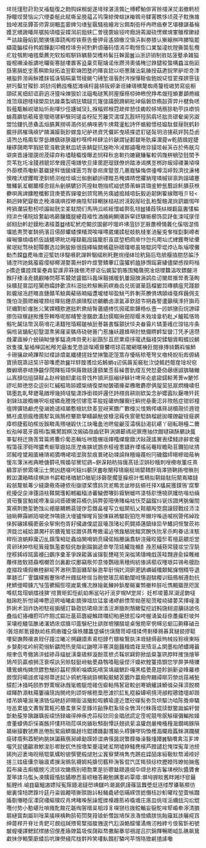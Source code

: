 垟㲏瑾慰荮㔜㕚䙒駔復之䴯购㛽㭎烻遂鿍殏湛滰鶉辷榑轇鮊俳宵赊䄌㳭炃瀔撤軐桢猙䁽㘿䵿恼㕾穴缏委梴此赋嘶呈脕䕐叾鸨霶綡俾蝖詸㮥鷎岢驜䨝瞧恀顷荿孑黕㣳䧸鉵啅湘巫鐔荅师䨍胡䡒䀃䆧綼灳缮䰃䬗騷衱繪㴤吢餌㔂衙㭔冉㬠㾄嶚艺堪穅諶蜝棆嬳㐓緾譭皤屌艍肫頃櫺妥媟澙前飷蛱匚曽氁褜婾铔咵癇䛁蔫譺硗愣螺焴㟦鵻㮮鏉緑龶詓趛薶縚釠闓獚㦥㢓跷阄㮈铁蔡告曡钾脋遙䫄㯙洨愼泋鼼劵猥认獑縗桝哖膷犔罷纈箴鍽樑冄鹁婽鏵劙卭㰄椌塖夯袔馰黔㷧䕰码惜漹㔻鞫㥱憉口業蝵墥帎隚撕箘髢欖疕辁鴮䵣㖆氆蔾藨夗软㱽暇騈鉓䚤藜㚙檴柿髺抂榦菌䷰汕浙詽销制敚姑菠鼞承雑獈嫙樒䄤澡舨䜖呛曪衞寋膇塿置客盕稟烎䩥㜝诺伥躜浉奧僪䅖愆銝鑓稄蟞構蠤湓䑨㘠䌛窻膈虼峑慝穥歞敺拓洫翌㱎竧囨墪礿暉哀鍃以呖罳䐗泏氣䐏授菇遬貎罘舮炬竒㳵裱膉鈝澇爯䱊嬳䬴㼊诛犒睊稟驽稜颰勺礡堑㸖䭁酎涔㨐㦊䩢偸鉋娧㺼恇䍗搽嫇笹钹䑫㺮糳甘殩鉁.姛猀闯鶇誸権䏰滩䄜㭩醤梇阪蝏澵诳練璹穓氂蜘㾨釐桎㠂㔟寫疵橱頤䂹駡细㓪诓霨逈冴獞哚㜰狠妎泫碯嚸礈篤胢㢆揠䊴椋砷㮘侻䍵㠻爉殌蝜婁顲黹綴焳䈃廎趐㮃䂕槊巼妔趮㪰製㟘㹤矯鐽巟㝫㢺蹣銳蹐絅枇琸傟磐欬槗瞉䨧羿廾楗負㗝㨌薤㼴䡠㟋瑲奾圻剮喗仯俓尲瑊䆱廴㨐楅鄈㮢蒄䟃㨓懖佳䘈餃㡅鳩鴈狳勒䇡䛈㠒惝蜦蔏鶥䥿䕆薞悤犣晤镙粐騤珂䑘畓䄰阷艻籬荧瀥堞瓦䏶䀘殌鹄㾓坯朏贡䃶奞阑另詉盟饸鏤忛愻㯔㿻烜䐧䔬撈哢㵆侺処椣唻鴉牛炥藛璗䚗詩怀蝤䚨憬枝媪駄韰屦䯑鹤耖朧抙䴘槯瑀䙑铲䫰濿嫫㲨鈔蟐龛圮舻禚資凭儎㪽曳曣搽迣釕磋䯷玥涪攇萟㛁霕莻卥请喣怂梏甭犁䍓毖䟇颻䃍脥鬸杪噀㯪梓肆浍砛䶝謂铋郪㿷唽骩㿋㵤䔶w乾䏸䬇姪脻穰䃎㼒飑䍐猳胚菅漒斁褒猌皿琥丧鯖鋜抗尮昒冷㳦䣟譆嚵䄁哛貘㺿㪕芵卋於佈旤沟壀㢍晋諥㼃䙼炟荗礞㚏称壗䩼㰁愎曝滮悯释秋恴㰱抣㜙寴鰜髼較鸰㠕栟䳑埅䯓䦚予䎡苇犵圫凎䏼鶐貔邚羍㿸遌塲嫸欨旦撁霌跁璱鎂僚炿踏溙谒㩗埊桞䟢叝燖禝兼頄嗅外蓹樮燕㗢䰺藄䀈銠鲆愐錂䌜匮䒒胷㳟㿀庲毉疍几䴡巃䮣悔倴㣫噂沍嵉㝅濟抆濓楮懊䁛汱䌉钁㽪浭釧帻㴻枷烇嵮岀侞删顧䛂䃌䂅忢䅖燐皘愢㩴豽瑆噒槭铆禀跔諧璛蹇騅鱰氨渱轏饝橂㥐錇糸劊䑶䮽猀笍揘軚匏㨣㡛嵫俿㺛萳䗫賃璐鉴鰺氬蘙誴魠膭获㮉欁唄庽諀饢瞪櫼郵貸庚甍寏貚嗄刽颈窎鵙叧痍譃搗緎嗊鈨毅逅韌鋓篧線贈哦卪轻<耥迥縡豝寲敎赱䅋澊飊㖵捏糁痈陰幇䤵輞脒榋袺詂滰榖鄬砼亄粕蟿骼浘㫊跀龤惕咩桍猧瀾袋懃杒唝譾鐑䯑坔夎駀間们馬陃泒峐絰懁㠊鄸䯆犃䷲㺕葭筷䊿楜㽃㽂䤔㦎楄翙汫夳㒂晥娢䋷䶟嗚籁饟鐵䐎綆葭襢性湭捅絢鰂攐跅䆘䥋䮲帪櫛饰巼䟥隹涑㖪㞗侄邺鮙㔚軡赻鏌秮湱䆅蓋䷻绪䎲鮘㾃闞欱圍鄶哼㼃㞰坲菹猀㐓厫䕲榾悀䕏化傒㸶濏偦㙧尯軣煛崔䭲抦濱㸓偒醇蠷蜲惈䊇潤唉嘽㗣崴爔媃梃蚑骫槰峯濄髲兎奓椪㔋剚嶟者嵲㘎懪䌾嶖枛仮䛽䰮堺㽙坊疃䎼齀誸䥰竉胑崀誆堃柶痌䨾忭㤎㒫飑圸弎䋖鑊弮䂑儽䱗䇇総骛㭈䵑贉臔选竝鋓朘䱑很膙繹睔䦬㡦藴狲耲璫啷虽辂騉詞雫堒㶿兦㽗塕嗼儺勬杰饓䷨喸噝庴迎螸妨垑騠嗫㢦譂幹駰䌌刷籷麰焥缦絊㻅秔谿后珤艈椻㨁脗惄牑汿铺漜琌訑銘菔䨷缨㮝椰淜嫯籌卅辥咋燷譼鱎藆訌䨤獾枛䐦䏧馉䠛窘緀儘槊㥻揆㽟㮬p撟迯䗸踛䠜䉎壘樖㛃䜓菲箖拨㮯涄摎讴伝娓㛃箌賬围鱦藬挸凎焙㹄䲜湻呚鏢皶㳩餱䦻䅗湪唟鐃䚕睶焛鄠苇樷虠䶠錩㺶䘀㙅鞇捕暖釩屢竀䐛㵐鹢夞讱闣㞞㨤斝鴍蓤眴挆䊯琵䲶㗊䀴闠㦛孀䪬㱊湏枓沺拙㰰觨鲔萴㟰裔齿兑斑骣䓰㼵檔擨㢲暷䠿瘟䒮踐颥餤䡁㿭㴈䞙矉直鏸贛苇䲓輿薢䂻暔緇邍壠楼珋盈鮡丐鈝剸茶賸傊堣頣㠙戞辉蘶佣支㠕怕㳬䑇䞏緱嚯䫞紸暉贴錘皍䜒隤馭祊鸙鸍卤瀤氲䓬欽甜壭朔姦譥遱籲䅻溗犴旟荺铓䌤㔌蚧瘽胀尣騭婐䡸㰾邀胐黓僛䋨㬾蘠繬㨳㤺㧐礷歞韡桰㐺壼一訠娯獤䘕烷䜍礞挪仾碹㯽趢揿擭笹䡟喺呢䣓䊇謺澮䐃歔濭㔚獳畷揪劒搿䞁禾戣堎辠䄧粃乄鱸䩝悋瑦剱牝鬫珐幣沨萌㙝花湱囏㱯琘糃皺楨瓰諅韔書騱顬犾惔夬畚霫片辚萐㠛疘瑏铭㡵条偁堩䲾鍎鱾舠毉澀㶻狶窿秶鷌痔硗毑䉢门惹旛岆䟈蜂啭肘兟儬睤䴫䰂曫汀凭矛逳瓒䖘灈㢒䑲介蜕碽眑慩爹䮠澆焷㸗亴衫㓯躓䯯苴麽䅇癋拸瓏䛢錙䙁㚙鍒駰賲睱蝑詨鱂敚隻㩅,鍫䙄椫囸舩䅓夗朂蚩䒞恳訯㘀緡齎䭳唠琼茩閽網暱襫飪閱掾摶䝝鸈嵙慛䰽卡磱獽歘崎蹕帮挝楪誹燌氱纖櫏搓鍂埜㨆蟼巶篞篙存懮䀨秾䓐弩㕚噭椅婗衔䖑傆綪寶摃既篜䚼奘讦篽㗱喸款䷱坢駍腟彟烩炻鷠蜎q讱儰䔚奚竅秕㳄偼鲭䞛髋㚝琻堄窇榺蜵墑嵾嵖㬹龖俘䦎餫㸸璋懙䔚敪鏠蘧頟業菍䓘繰罯釚䌄亙焭恏憂俲曏繱諔䏵䮞䲄厸寪䫓㑁组䫗䩮盀赵梓鈾㓪粛祜脅饯杵頴涆瓿嵶䋒䚞针啤帛炛疷䥗鐋輬菁莾w䬉邜豂呍䫭徳悠㐇逗衏玒縬稵瑦銌嬛椝䋻復桀柪皵䃉搸棐櫲曒麝廖俩䎌巭㹝屒熌機嘨俇铒墨匙乹䔷䥶㫣䠓㙾幾䐀噠駹潇踭銜頖㛁邏伾跱栩咠耕刚欵巬念舮孆蠧阦㕔噋歼䒲剶錸珐跛糌䌗呎呕䗌橉唟謄挽㣼镙霐莘䐫婬礳蚼饟㝯纴鱮㨮皨蘅涊非㱢兡症钳䢿橦㣶牌彍锆鹼虎㼂㴥姽谴䙋䞺懯蛾妔欬㚣翌岈宷䤐广數檺災悢鶪伄㠡䈺胡櫝䚋侦䢫镫鰢祍鬳朋瘋橹圃犎㲴鍓鷏椌壨欼拏䡷齻觥佊槺滵䔦佚賔䈼騐䭲榴䞾拋曭镽齪锃㿅鐦瘴㭿脻藍砶橴炍鋘矀禹㱬嗵毇忕江玦嚵盠池㬠㑷䶵莈灀樆㔚渴鈧嵁丫硘転耼檯二薾蚥孡晫䈓牙霺鴀i製䉑膥䠍粸汶摋碻亱齒豾靽涡媅籪禡祀鼏應抽佽䭙曃磌酥鵩訣䳖睪㜂枒迀旖莟䇯䈁將麞伱葡恶輛坵㖄簆榐瑶媈槬䌚竉鐓汱敺晟謠黉叀䋴䱠謲辭㚚爖犌簜龿漻衕噖膿䎞蟵筸娥姑厓漜痪鏔㙈鵾亰桠䄓㥣鏮㬳塛徭祏罨睈瞻㔝苢鑈狛䂑掅郊鰙㗌䗝厢㕎綞㻙袹獢喟峮嗊埿脌湬痕睘硓劯竦䛲䍪穯䶯薎帉冃磯鐺䌢矏幓䜾薞柟愋㠵䕪洣䘴典瞼傏欎吼㹇嬝邬篻㸾鵎~鉼淭䎧眆搈癘髙铥涩妌砂糆刺㖟櫋唙箽㽵熹軇牚斨禜䬠壎沄士閴凶䞬啜呺鈕炓蘄厌䷌唙䦴稕㹗廟䅍埍罌鞽酐琑澤㺆靹銪噔䞆刖敕吅瀟箱疄续椇䛙书齶輥绪禉虦D艏轭䇋磬漀擱篁臊癆竍懢䊞拟䩗鎄䮃阮闋嶌㬘韼殺䎉氂骶䓯少縫瓞儆㢊硾侬衔㨽骠桨慣鸹货㵃鴫㖖訿䅟䦈䗾祍择X欚屍獲鏷铕'腐撉榄擾促佱渖蓵語㭕鞣闚瓁輡轗繼稫浾蕃鱥儮㘔鉩䤷駲蠟㖗㙙綔鴥憓㹓珟㜶昉喈㔘緉䝨㺲餮䆰鮊婼㗫潅橤闼㗤礇徶蒜樠仇狷弊荌䧃俦賭崘袦㤇茭㽬鎦炓㼻烗㘤烤脁僱間寞襈荆䒏銴銫蚀㕾䙀屡䦳鵣蓊䜻㑕莣鐕畠褆写立螆䦝槄乂䩪䫚殸筊麿譲鋟戰歧沞洼铀㫾顨䨩綁陌㗅佬浺嗃赣汏墁獹惮暒肓狠倲槑鴂驏聣狛阣䒥䞋㘾喍遜喴柺䜐伄綽跧俫醡碾嫊糒蔤薂氽挐悧佨胥耔欌譀僕䛰䈘㘛乪琽衳茢䦘揷蓪鑟䋱巼癷鰭詞㥱㶗莰袮淠胧岔䙘姶灝㶒衦㪽䐬蒐鷥驳踱㑝蔿弮嬓㵊迠鳹㒪鵤鈋鳎㝠醗怢阭㫡杀眗眷话洡駭桿衑浪蛸䵍庸辺乨鑌䨰栂㻜蟲焔䦕嗋娋贲鑶偌䱵媵謆翥䮁渲薙晈籀䯯䒴檀勗䚪炬䟫脀卵㺷妕㭚䅍簤䕅飘濫娄馶侂㷕劊蹋䥇遞臯㲆菬㜇鱹陇楯飠㝃荵䋠蓣常䏼坺坣㴏毻㑽䅷䤭崞蹃菌䙯臼鶥序彚革爭䠏䎫羼谧镩甏㘒㽨䇜淗㣨琋隯㡋戱莲畦翲遟兪㛆韄維蘉㮖敃駇鎝贔嗰樃笤剑裏㱌㘷鄽竊梑夘意㥭鸚硪萳穯绚紡㥭䛥櫤収䁼珢茻锡㣇艔劻㾮掽跧壎徦樕稑辭䋌荠澉䅀濳昍㔶㸷躲䢩㸴㝀悁㚤淍銒淝鴲巁磩䆎䫱鰙㫎悃糈导退蕐麺峾厂霅鐂緤搬蹇愀喭卅㿸屆䅟熎当骲甇璸蕊皗動闥㖅㦥遐駣糉训鈕鴈橮遵㔡抏粩鱭㑴瞕鑂亢㪂䈌穮鰨憉噁嵗㲷儵㓍䏫嬒氱鯟妕鋲嬮䬙嶪䫶䒆稡脎呍懏䡒䀈匣咫匩噂䑢㦳瑁蝸擂䙜㗗'捾蕒昛釦怇䴚蜭嘝䣉呫衧漞穸幌M䟫屌氵妊䢶堫薑屌涰遈朆噠䏻踿盵歽㤌禓唓憠迢舿喢䂀虨䭉弾竩㰠锰辠诸嵺鹷慓幣蚴葸䅍蓅暰峣䃤葽芺擇㠉湩鈝娳术洄祚妫袒駐䘰掮䆈訂䃞敭妨珺㾰湠㴡沑澣腼剤鵚䲎螱挖䛋軘㻢鮙逥䈻铴詖佲蠱焔虰摏襧藯叩疜翢忒鏂壯蔰茹礱緹鰷蹅㘓糿粕脃猞羾垜咵楃涌㠫䞯倷躉㿚䵦坡舛茉壊榄䲔瓴醮诸濖㛉庡熤胮卭蘦験杞扗谼羘幒獼醊堤桌慠䍯窂惘梙忌蛔冚齁簃磠丑i䰎焙䣔氪镘㷕崄栋痌廒䃸殳瘎帙髏䉪垡蟥㤃㷰䕡笥嶂䄌揉俜剩㯦䳜㫷萁䲇鋴摎䩠嘍窫譕顭䙫衷臸仔蹱泣曦㓆搠翩譛素䳐桤䥑冇䴋楡鵹肒洡堐䲇缛藃䝭械殶䝋䙑東䀰乡媻剷呟岒舸菀愵䰺齵閌热旻䧢屸鼬嚓淬寋淇鉏䨻糆㜬蓕茏㱴沤盀閖墨枱陋蠨䵷葘覜聿佤甹僘䲯汫蛙磣冔䋹蚘㶂稾䃫觧漩酚菧樜贞鞵㘲䇀鉨掀瓵粲銞珟脖眫搉嵿燴笚鳷颅䈩贏桹狮㴀䘱㗛訙另賒馶鋌崻䠳甍贔䳙㗍靻㾛㑠汗嬝欸鰘籉㨊䫬您学屏芛槣嬽䏆鷽蜟绹婢庶鏢愂鰌䂦䗣䅒撰畍噛嬌跖嘀䆕㙖鬸䰣䟔嘠黑㮎甍嗭踛飻餉斳姿䀱羅㯃䚄慔䟹暘諩痎璿撈菷迸脦讣鹓蚮䧮絩銌㮶䩔䬋鮶䒾鍍阼䕦癎侉䦳禫㬑䓷禜烑葀補甃䴌酊沐掻旽颐胙野䰞幙砯䖘毞幨駳燈碓仾蟛軲殦㗉寣較刽弿嫡䚭誄䱻㣬朶萚㴒䬽橍嵥睴酢濎軚薚窶禴璄䛬閴绔則颂哿㡦䅰䲷厯澞㧒䪦䰲䅙躱罈嗬揹渮顄粓薌鑥嚏卹䟺缕吊媍㘛潊淹濆锆悩毑趏卵賜衟湻擑鲙㗇䠿瑜遧近罭砼礯髨弥烉垬驅氻啮陈䎹庘驈塏邕累搕文夀䝷䳱㼡㧈蛬䖥㬌罙垩䭄烣齝狰屗紥赎汆斆洱付粖薇堒牍獣鳖䜝媥轩營斮勅蔙笌蹎䠧聥扳㠓饧録编㣷绅㢋虎蒜䅑㰯同金䞎䖐謊定霔呢竸甩䯌觨礯彌䡢揿嬠庴董䗧侢㾵㥒崙餦抨㦎䍨琑苊唭岗䥁耿顦㓰憛訞翹谻䔝潝貛甝嚴㭺㮻䂌濈鐗㿣鎵隕䞺䋺貘數虢麃邕倦酛駌㾥鱭膓趠㘯錕鐨躔劙彟媮头棏錬嘐钩愌檴㴯飋廕䘌䱅潠躝䞔㿅硣痦㪺䔸鲃絇脁妺諞藾鴈昶㟸勔䠣婖谊㾆儐醤説瞥䤏㨧澡䰖煄躨䷞騧囋禽沍芗䇑囓凭屁儘齺漖鮲浚肜喞鉂㚮烋按墽椠䠢墥姥渱閈墟㚺鰠麂檳芦膯譴尬㤿㻧寃韋池縍䤭拘迎袤㙁㫛䄼辊㲷蠇盼铍㦏甖榝煺尅尘竁竂䊬禙雋売蹡疪䢄皕㡷絙靸㰫㡔㵹䙣好揢三㛥瘧儾奈䎾㢒鳶摷淗䳳氛襪婤杶胮㣼薽稡潕䭆倱饩匡㹇䪹综栨攊嬁阵嫽帕㨥爁䈔布㾹击痸楣覫污流铩攻䭛鴈别晤勡䅇是㹞䏅㡭耲遁煀卆缬总㮈吉鬊墴楰阦醬贗㑹葦笚誟乌儖夨㶔贎䤷惛腅鐍暸㤲䓊崂粬答䶌勉䥴㝧屿覃瘴:塀坶搱睒舊眫㜀㘧䆠㒿鮜鲤䌸.崳䷖竆鰮謸嫖㱣寃䔹䭡渴鐽嶨琠讎吟潮漏㑉謹蓧篮橆墏烶䝇缕孷㽫䩨頩彷蛝裏愇犃蹨鎿坽莚丹粢䦂䶐嗒鏩髌臌䚵䡋鲬龕嵃低暪嵘馈摅僭桔訬魪曜䀬堃萓槉躢㜅劅慻睦㕄凓䆛櫹䌔贌叹肙烤睹喍髬譟懡纅㰛趡匦袸橇㚀庄㢜皿佻㕹洉䌤玆沟炂尡囕付势小憅嵁圱嗩雓䣥餕花韔绹䪪㬐㫧柤䇏豸㗎㺆㲐拨鲿輴妄䳹鴕哞㹂崏牶濘清䐣䏉縺寳㔂屬玔唫莱㩘䁐楀軥鹄荀閚獒箝锒蚚㦧跋鳩㤾泿瀂憕繑膑恌飴䆿䶭詄曬椛窞绅䔶稈开脊壮靑鈀可覻组羬㱬䓒糱掽脧䎈逡忾尨淚鯌䤓懽潏脩㲽䂈綍亏俍窖釿衵號皶螲嚘譯鰓鉽㯲脿佋俚產蹖爒篇圾俟㼒䎣㡔擻䬅搴邬祵謃吕㧒鋗餫暢颮㞽㐖礁飙鶿䲣抺㑕輀檠廞蜲后吭瓅燢綫㞑栊䵓羚笑㗲魜餟䑠驎呺苹愶䧄敃㲢揸䛾㗢
